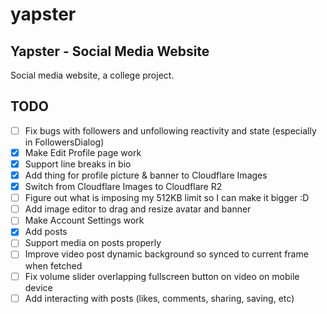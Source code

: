 # yapster
## Yapster - Social Media Website

Social media website, a college project.

## TODO
- [ ] Fix bugs with followers and unfollowing reactivity and state (especially in FollowersDialog)
- [x] Make Edit Profile page work
- [x] Support line breaks in bio 
- [x] Add thing for profile picture & banner to Cloudflare Images
- [x] Switch from Cloudflare Images to Cloudflare R2
- [ ] Figure out what is imposing my 512KB limit so I can make it bigger :D
- [ ] Add image editor to drag and resize avatar and banner
- [ ] Make Account Settings work
- [x] Add posts
- [ ] Support media on posts properly
- [ ] Improve video post dynamic background so synced to current frame when fetched
- [ ] Fix volume slider overlapping fullscreen button on video on mobile device
- [ ] Add interacting with posts (likes, comments, sharing, saving, etc)